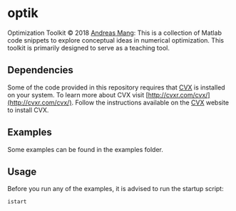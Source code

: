 # optik
Optimization Toolkit &copy; 2018 [Andreas Mang](http://www.math.uh.edu/~andreas): This is a collection of Matlab code snippets to explore conceptual ideas in numerical optimization. This toolkit is primarily designed to serve as a teaching tool.



## Dependencies
Some of the code provided in this repository requires that [CVX](http://cvxr.com/cvx/) is installed on your system. To learn more about CVX visit [http://cvxr.com/cvx/](http://cvxr.com/cvx/). Follow the instructions available on the [CVX](http://cvxr.com/cvx/) website to install CVX.

## Examples
Some examples can be found in the examples folder.

## Usage
Before you run any of the examples, it is advised to run the startup script:

```istart```
